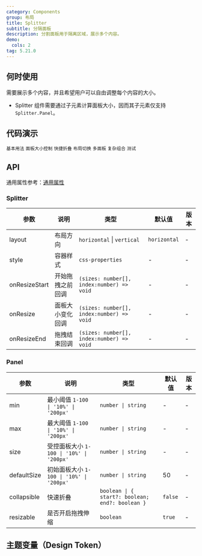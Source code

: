 ```yaml
---
category: Components
group: 布局
title: Splitter
subtitle: 分隔面板
description: 分割面板用于隔离区域，展示多个内容。
demo:
  cols: 2
tag: 5.21.0
---
```


## 何时使用

需要展示多个内容，并且希望用户可以自由调整每个内容的大小。

- Splitter 组件需要通过子元素计算面板大小，因而其子元素仅支持 `Splitter.Panel`。

## 代码演示

<!-- prettier-ignore -->
<code src="./demo/basic.tsx">基本用法</code>
<code src="./demo/size.tsx">面板大小控制</code>
<code src="./demo/collapsible.tsx">快捷折叠</code>
<code src="./demo/layout.tsx">布局切换</code>
<code src="./demo/multiple.tsx">多面板</code>
<code src="./demo/group.tsx">复杂组合</code>
<code src="./demo/debug.tsx" debug>测试</code>

## API

通用属性参考：[通用属性](/docs/react/common-props)

### Splitter

| 参数 | 说明 | 类型 | 默认值 | 版本 |
| --- | --- | --- | --- | --- |
| layout | 布局方向 | `horizontal` \| `vertical` | `horizontal` | - |
| style | 容器样式 | `css-properties` | - | - |
| onResizeStart | 开始拖拽之前回调 | `(sizes: number[], index:number) => void` | - | - |
| onResize | 面板大小变化回调 | `(sizes: number[], index:number) => void` | - | - |
| onResizeEnd | 拖拽结束回调 | `(sizes: number[], index:number) => void` | - | - |

### Panel

| 参数 | 说明 | 类型 | 默认值 | 版本 |
| --- | --- | --- | --- | --- |
| min | 最小阈值 `1-100 \| '10%' \| '200px'` | `number \| string` | - | - |
| max | 最大阈值 `1-100 \| '10%' \| '200px'` | `number \| string` | - | - |
| size | 受控面板大小 `1-100 \| '10%' \| '200px'` | `number \| string` | - | - |
| defaultSize | 初始面板大小 `1-100 \| '10%' \| '200px'` | `number \| string` | 50 | - |
| collapsible | 快速折叠 | `boolean \| { start?: boolean; end?: boolean }` | `false` | - |
| resizable | 是否开启拖拽伸缩 | `boolean` | `true` | - |

## 主题变量（Design Token）

<ComponentTokenTable component='Splitter'></ComponentTokenTable>
